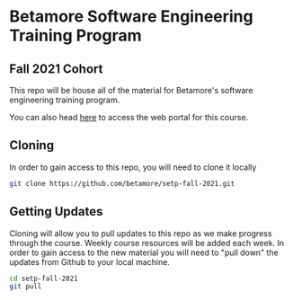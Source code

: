 # Betamore Software Engineering Training Program
## Fall 2021 Cohort

This repo will be house all of the material for Betamore's software engineering training program.

You can also head [here](setp.mastermnd.io) to access the web portal for this course.

## Cloning
In order to gain access to this repo, you will need to clone it locally
```bash
git clone https://github.com/betamore/setp-fall-2021.git 
```

## Getting Updates
Cloning will allow you to pull updates to this repo as we make progress through the course. Weekly course resources will be added each week. In order to gain access to the new material you will need to "pull down" the updates from Github to your local machine. 

```bash
cd setp-fall-2021
git pull
```

